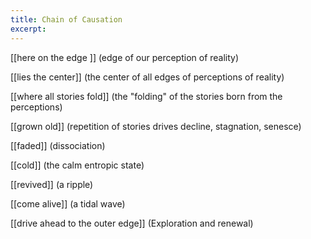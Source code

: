 ```yaml
---
title: Chain of Causation
excerpt:
---
```


[[here on the edge ]] (edge of our perception of reality)

[[lies the center]] (the center of all edges of perceptions of reality)

[[where all stories fold]] (the "folding" of the stories born from the perceptions)

[[grown old]] (repetition of stories drives decline, stagnation, senesce)

[[faded]] (dissociation)

[[cold]] (the calm entropic state)

[[revived]] (a ripple)

[[come alive]] (a tidal wave)

[[drive ahead to the outer edge]] (Exploration and renewal)










